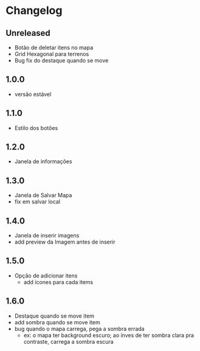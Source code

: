 # Changelog

## Unreleased
- Botão de deletar itens no mapa
- Grid Hexagonal para terrenos
- Bug fix do destaque quando se move

## 1.0.0
- versão estável

## 1.1.0
- Estilo dos botões

## 1.2.0
- Janela de informações

## 1.3.0
- Janela de Salvar Mapa
- fix em salvar local

## 1.4.0
- Janela de inserir imagens
- add preview da Imagem antes de inserir

## 1.5.0
- Opção de adicionar itens
  - add ícones para cada items

## 1.6.0
- Destaque quando se move item
- add sombra quando se move item
- bug quando o mapa carrega, pega a sombra errada
  - ex: o mapa ter background escuro; ao ínves de ter sombra clara pra contraste, carrega a sombra escura